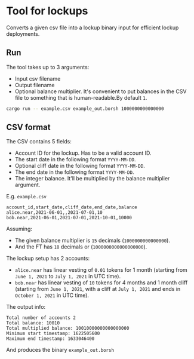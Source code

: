 # Tool for lockups

Converts a given csv file into a lockup binary input for efficient lockup deployments.

## Run

The tool takes up to 3 arguments:
- Input csv filename
- Output filename
- Optional balance multiplier. It's convenient to put balances in the CSV file to something that is human-readable.By default `1`.

```bash
cargo run -- example.csv example_out.borsh 1000000000000000
```

## CSV format

The CSV contains 5 fields:
- Account ID for the lockup. Has to be a valid account ID.
- The start date in the following format `YYYY-MM-DD`.
- Optional cliff date in the following format `YYYY-MM-DD`.
- The end date in the following format `YYYY-MM-DD`.
- The integer balance. It'll be multiplied by the balance multiplier argument. 

E.g. `example.csv`
```csv
account_id,start_date,cliff_date,end_date,balance
alice.near,2021-06-01,,2021-07-01,10
bob.near,2021-06-01,2021-07-01,2021-10-01,10000
```

Assuming:
- The given balance multiplier is `15` decimals (`1000000000000000`).
- And the FT has `18` decimals or (`1000000000000000000`).

The lockup setup has 2 accounts:
- `alice.near` has linear vesting of `0.01` tokens for 1 month (starting from `June 1, 2021` to `July 1, 2021` in UTC time).
- `bob.near` has linear vesting of `10` tokens for 4 months and 1 month cliff (starting from `June 1, 2021`, with a cliff at `July 1, 2021` and ends in `October 1, 2021` in UTC time).

The output info:
```console
Total number of accounts 2
Total balance: 10010
Total multiplied balance: 10010000000000000000
Minimum start timestamp: 1622505600
Maximum end timestamp: 1633046400
```

And produces the binary `example_out.borsh`
